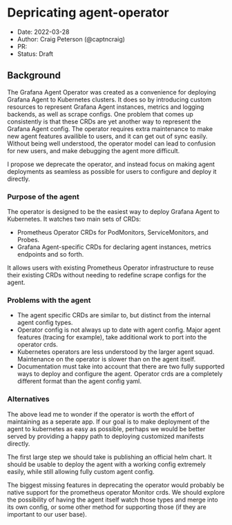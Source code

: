 # Depricating agent-operator

* Date: 2022-03-28
* Author: Craig Peterson (@captncraig)
* PR:
* Status: Draft

## Background

The Grafana Agent Operator was created as a convenience for deploying Grafana Agent to Kubernetes clusters. 
It does so by introducing custom resources to represent Grafana Agent instances, metrics and logging backends, as well as
scrape configs. One problem that comes up consistently is that these CRDs are yet another way to represent the Grafana Agent config. The operator
requires extra maintenance to make new agent features availible to users, and it can get out of sync easily. Without being well understood,
the operator model can lead to confusion for new users, and make debugging the agent more difficult.

I propose we deprecate the operator, and instead focus on making agent deployments as seamless as possible for users to configure and deploy it directly.

### Purpose of the agent

The operator is designed to be the easiest way to deploy Grafana Agent to Kubernetes. It watches two main sets of CRDs:

- Prometheus Operator CRDs for PodMonitors, ServiceMonitors, and Probes.
- Grafana Agent-specific CRDs for declaring agent instances, metrics endpoints and so forth.

It allows users with existing Prometheus Operator infrastructure to reuse their existing CRDs without needing to redefine scrape configs for the agent.

### Problems with the agent

- The agent specific CRDs are similar to, but distinct from the internal agent config types.
- Operator config is not always up to date with agent config. Major agent features (tracing for example), take additional work to port into the operator crds.
- Kubernetes operators are less understood by the larger agent squad. Maintenance on the operator is slower than on the agent itself.
- Documentation must take into account that there are two fully supported ways to deploy and configure the agent. Operator crds are a completely different format than the agent config yaml.

### Alternatives

The above lead me to wonder if the operator is worth the effort of maintaining as a seperate app. If our goal is to make deployment of the agent to kubernetes as easy as possible, perhaps we would be better served by providing a happy path to deploying customized manifests directly. 

The first large step we should take is publishing an official helm chart. It should be usable to deploy the agent with a working config extremely easily, while still allowing fully custom agent config.

The biggest missing features in deprecating the operator would probably be native support for the prometheus operator Monitor crds. We should explore the possibility of having the agent itself watch those types and merge into its own config, or some other method for supporting those (if they are important to our user base).